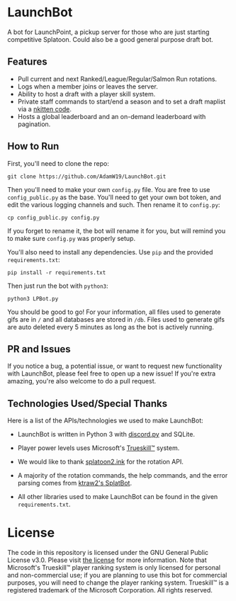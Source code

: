 # LaunchBot
A bot for LaunchPoint, a pickup server for those who are just starting competitive Splatoon. Could also be a good general purpose draft bot.

## Features
- Pull current and next Ranked/League/Regular/Salmon Run rotations.
- Logs when a member joins or leaves the server.
- Ability to host a draft with a player skill system.
- Private staff commands to start/end a season and to set a draft maplist via a [nkitten code](http://nkitten.net/splatoon2/random/).
- Hosts a global leaderboard and an on-demand leaderboard with pagination.

## How to Run
First, you'll need to clone the repo:
```console
git clone https://github.com/AdamW19/LaunchBot.git
```

Then you'll need to make your own `config.py` file. You are free to use `config_public.py` as the base. You'll need to get your own bot token,
and edit the various logging channels and such.
Then rename it to `config.py`:

```console
cp config_public.py config.py
```
If you forget to rename it, the bot will rename it for you, but will remind you to make sure `config.py` was properly setup.

You'll also need to install any dependencies. Use `pip` and the provided `requirements.txt`:
```console
pip install -r requirements.txt
```

Then just run the bot with `python3`:
```console
python3 LPBot.py
```
You should be good to go! For your information, all files used to generate gifs are in `/` and all databases are stored in `/db`. Files used to generate gifs are
auto deleted every 5 minutes as long as the bot is actively running.

## PR and Issues
If you notice a bug, a potential issue, or want to request new functionality with LaunchBot, please feel free to open 
up a new issue! If you're extra amazing, you're also welcome to do a pull request. 

## Technologies Used/Special Thanks
Here is a list of the APIs/technologies we used to make LaunchBot:
- LaunchBot is written in Python 3 with
[discord.py](https://discordpy.readthedocs.io/en/latest/) and 
SQLite. 
- Player power levels uses Microsoft's [Trueskill™](http://research.microsoft.com/en-us/projects/trueskill/) system.

- We would like to thank [splatoon2.ink](https://splatoon2.ink/) for the
rotation API.
- A majority of the rotation commands, the help commands, and the error parsing comes from [ktraw2's SplatBot](https://github.com/ktraw2/SplatBot).

- All other libraries used to make LaunchBot can be found in the given `requirements.txt`.

# License
The code in this repository is licensed under the GNU General Public License v3.0. Please visit [the license](LICENSE) for more information. Note that Microsoft's 
Trueskill™ player ranking system is only licensed for personal and non-commercial use; if you are planning to use this bot for commercial purposes, you will need
to change the player ranking system. Trueskill™ is a registered trademark of the Microsoft Corporation. All rights reserved.
